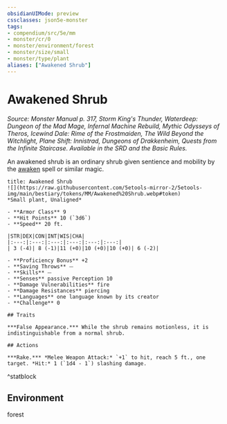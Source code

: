 ```yaml
---
obsidianUIMode: preview
cssclasses: json5e-monster
tags:
- compendium/src/5e/mm
- monster/cr/0
- monster/environment/forest
- monster/size/small
- monster/type/plant
aliases: ["Awakened Shrub"]
---
```

# Awakened Shrub
*Source: Monster Manual p. 317, Storm King's Thunder, Waterdeep: Dungeon of the Mad Mage, Infernal Machine Rebuild, Mythic Odysseys of Theros, Icewind Dale: Rime of the Frostmaiden, The Wild Beyond the Witchlight, Plane Shift: Innistrad, Dungeons of Drakkenheim, Quests from the Infinite Staircase. Available in the SRD and the Basic Rules.*  

An awakened shrub is an ordinary shrub given sentience and mobility by the [awaken](/Systems/5e/spells/awaken.md) spell or similar magic.

```ad-statblock
title: Awakened Shrub
![](https://raw.githubusercontent.com/5etools-mirror-2/5etools-img/main/bestiary/tokens/MM/Awakened%20Shrub.webp#token)
*Small plant, Unaligned*

- **Armor Class** 9
- **Hit Points** 10 (`3d6`)
- **Speed** 20 ft.

|STR|DEX|CON|INT|WIS|CHA|
|:---:|:---:|:---:|:---:|:---:|:---:|
| 3 (-4)| 8 (-1)|11 (+0)|10 (+0)|10 (+0)| 6 (-2)|

- **Proficiency Bonus** +2
- **Saving Throws** ⏤
- **Skills** ⏤
- **Senses** passive Perception 10
- **Damage Vulnerabilities** fire
- **Damage Resistances** piercing
- **Languages** one language known by its creator
- **Challenge** 0

## Traits

***False Appearance.*** While the shrub remains motionless, it is indistinguishable from a normal shrub.

## Actions

***Rake.*** *Melee Weapon Attack:* `+1` to hit, reach 5 ft., one target. *Hit:* 1 (`1d4 - 1`) slashing damage.
```
^statblock

## Environment

forest